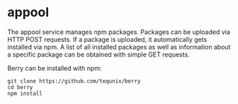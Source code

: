 appool
======

The appool service manages npm packages. Packages can be uploaded via
HTTP POST requests. If a package is uploaded, it automatically gets
installed via npm. A list of all installed packages as well as
information about a specific package can be obtained with simple GET
requests. 

Berry can be installed with npm:

    git clone https://github.com/tequnix/berry
    cd berry
    npm install
